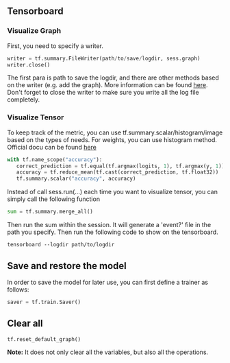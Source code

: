 ## Tensorboard
### Visualize Graph
First, you need to specify a writer.
```python
writer = tf.summary.FileWriter(path/to/save/logdir, sess.graph)
writer.close()
```
 The first para is path to save the logdir, and there are other methods based on the writer (e.g. add the graph). More information can be found [here](https://www.tensorflow.org/api_docs/python/tf/summary/FileWriter). Don't forget to close the writer to make sure you write all the log file completely.
 
 ### Visualize Tensor
 To keep track of the metric, you can use tf.summary.scalar/histogram/image based on the types of needs. For weights, you can use histogram method. Official docu can be found [here](https://www.tensorflow.org/api_docs/python/tf/summary)
 ```python
with tf.name_scope("accuracy"):
    correct_prediction = tf.equal(tf.argmax(logits, 1), tf.argmax(y, 1))
    accuracy = tf.reduce_mean(tf.cast(correct_prediction, tf.float32))
    tf.summary.scalar("accuracy", accuracy)
 ```
 
 Instead of call sess.run(...) each time you want to visualize tensor, you can simply call the following function
 ```python
 sum = tf.summary.merge_all()
 ```
Then run the sum within the session. It will generate a 'event?' file in the path you specify. Then run the following code to show on the tensorboard.

```shell
tensorboard --logdir path/to/logdir 
```

## Save and restore the model
In order to save the model for later use, you can first define a trainer as follows:
```python
saver = tf.train.Saver()

```




## Clear all

```python
tf.reset_default_graph()
```
**Note:** It does not only clear all the variables, but also all the operations.




